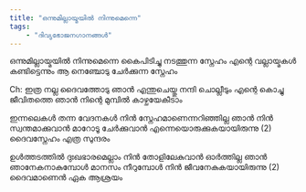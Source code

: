 ```yaml
---
title: "ഒന്നുമില്ലായ്മയിൽ നിന്നുമെന്നെ"
tags:
    - "ദിവ്യഭോജനഗാനങ്ങൾ"
---
```


ഒന്നുമില്ലായ്മയിൽ നിന്നുമെന്നെ
കൈപിടിച്ചു നടത്തുന്ന സ്നേഹം
എന്റെ വല്ലായ്മകൾ കണ്ടിട്ടെന്നും
ആ നെഞ്ചോടു ചേർക്കുന്ന സ്നേഹം

Ch:
ഇത്ര നല്ല ദൈവത്തോടു ഞാൻ
എന്തുചെയ്തു നന്ദി ചൊല്ലീടും
എന്റെ കൊച്ചു ജീവിതത്തെ ഞാൻ
നിന്റെ മുമ്പിൽ കാഴ്ചയേകീടാം


ഇന്നലെകൾ തന്ന വേദനകൾ
നിൻ സ്നേഹമാണെന്നറിഞ്ഞില്ല ഞാൻ
നിൻ സ്വന്തമാക്കുവാൻ മാറോടൂ ചേർക്കുവാൻ
എന്നെയൊരുക്കുകയായിരുന്നു (2)
ദൈവസ്നേഹം എത്ര സുന്ദരം

ഉൾത്തടത്തിൽ ദുഃഖഭാരമെല്ലാം
നിൻ തോളിലേകുവാൻ ഓർത്തില്ല ഞാൻ
ഞാനേകനാകുമ്പോൾ മാനസം നീറുമ്പോൾ
നിൻ ജീവനേകുകയായിരുന്നു (2)
ദൈവമാണെൻ ഏക ആശ്രയം
